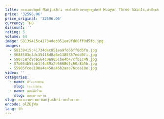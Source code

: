 ```yaml
---
title: ทองแดงบริสุทธิ์ Manjushri พระโพธิสัตว์พระพุทธรูปทาสี Huayan Three Saints,ตัวป้องกันซ้ายและขวา,ขี่สิงโต
price: '32596.06'
price_original: '32596.06'
currency: THB
discount: ''
rating: 5
volume: 64
image: S8139415c41734dec851ea9fd66ff0d5fo.jpg
images:
  - S8139415c41734dec851ea9fd66ff0d5fo.jpg
  - S688583e3dc35418d8a6e1385857edd0fi.jpg
  - S9075efd9ce564c0e905cbe4b47cfb1c4N.jpg
  - S7b664b55ab1f4d89a2e5668dfc60a8b5b.jpg
  - S5985fcee198a4e458a46b2aae76cea18e.jpg
video: ''
categories:
  - name: บ้านและสวน
    slug: านและสวน
  - name: ตกแต่งบ้าน
    slug: ตกแต-งบ-าน
slug: ทองแดงบร-ทธ-manjushri-พระโพธ-ตว
encode: olZEjWo
lang: th
---
```

  